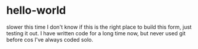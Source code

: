 # hello-world
slower this time
I don't know if this is the right place to build this form, just testing it out.
I have written code for a long time now, but never used git before cos I've always coded solo.  
